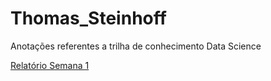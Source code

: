 # Thomas_Steinhoff
Anotações referentes a trilha de conhecimento Data Science



[Relatório Semana 1](pages/02_08.md)